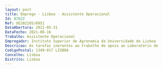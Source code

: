 ```yaml
--- 
layout: post
title: Emprego - Lisboa - Assistente Operacional
Id: 87622
Ref: OE202105/0951
DataAbertura: 2021-05-31
DataFecho: 2021-06-16
Trabalho: Assistente Operacional
Empregador: Instituto Superior de Agronomia da Universidade de Lisboa
Descricao: As tarefas inerentes ao trabalho de apoio ao Laboratório de Microbiolgia a)Limpeza especializada do Laboratórios de Microbiologia, Células Animais e Bioenergética  b)Lavagem, preparação e esterilização (incluindo esterilização por calor seco e húmido) de todo o material usado no Laboratório  c)Descontaminação de resíduos biológicos d)Preparação e esterilização de soluções e meios de cultura de uso geral  e)Distribuição de meios de cultura em tubo e caixas de Petri  f)Instalação  atempada  de  todo  o  material  e  equipamentos  necessários  ao  decorrer  das  aulas práticas, bem como remoção de todo o material após as mesmas e preparação das aulas seguintes  g)Recolha e separação de resíduos biológicos e não biológicos  h)Monotorização diária das temperaturas das incubadoras  i)Manutenção dos banhos de água 
CodigoPostal: 1349-017 LISBOA
Concelho: Lisboa
Distrito: Lisboa
--- 
```

